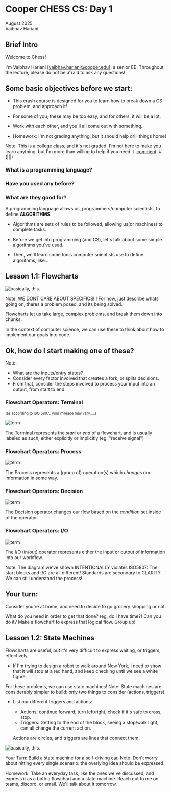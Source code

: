 [comment]: # (THEME = black)
[comment]: # (CODE_THEME = base16/zenburn)

# Cooper CHESS CS: Day 1
August 2025     
Vaibhav Hariani

[comment]: # (!!!)

## Brief Intro

Welcome to Chess! 

I'm Vaibhav Hariani [vaibhav.hariani@cooper.edu], a senior EE. 
Throughout the lecture, please do not be afraid to ask any questions!

[comment]: # (!!!)
## Some basic objectives before we start:

[comment]: # (!!!)

- This crash course is designed for you to learn how to break down a CS problem, and approach it!

- For some of you, these may be too easy, and for others, it will be a lot. 
- Work with each other, and you'll all come out with something.
- Homework: I'm not grading anything, but it should help drill things home! 

Note: This is a college class, and it's not graded. I'm not here to make you learn anything, but I'm more than willing to help if you need it. 
[comment]: # (|||)
### What is a programming language? 

### Have you used any before?

### What are they good for?

[comment]: # (|||)
A programming language allows us, programmers/computer scientists, to define __ALGORITHMS__.

[comment]: # (!!!)
- Algorithms are sets of rules to be followed, allowing us(or machines) to complete tasks. 

- Before we get into programming (and CS), let's talk about some simple algorithms you've used. 

- Then, we'll learn some tools computer scientists use to define algorithms, like...           

[comment]: # (|||)
## Lesson 1.1: Flowcharts
![basically, this.](media/xkdc.png)

Note:
WE DONT CARE ABOUT SPECIFICS!!!
For now, just describe whats going on, theres a problem posed, and its being solved.

[comment]: # (!!!)

Flowcharts let us take large, complex problems, and break them down into chunks.

In the context of computer science, we can use these to think about how to 
implement our goals into code.

[comment]: # (!!!)

## Ok, how do I start making one of these?
Note:
- What are the inputs/entry states?
- Consider every factor involved that creates a fork, or splits decisions.
- From that, consider the steps involved to process your input into an output, 
from start to end.

[comment]: # (|||)

### Flowchart Operators: Terminal

<div style="font-size: .8em;">
(as according to ISO 5807.. your mileage may vary.....)
</div>

![term](media/ops/term.svg)<!-- .element: style="height:20vh; image-rendering: crisp-edges;" -->

The Terminal represents the *start* or *end* of a flowchart, and is usually 
labeled as such, either explicitly or implicitly (eg. "receive signal")

[comment]: # (|||)

### Flowchart Operators: Process
![term](media/ops/proc.svg)<!-- .element: style="height:20vh; image-rendering: crisp-edges;" -->

The Process represents a (group of) operation(s) which *changes* our information 
in some way.

[comment]: # (|||)

### Flowchart Operators: Decision
![term](media/ops/dec.svg)<!-- .element: style="height:20vh; image-rendering: crisp-edges;" -->

The Decision operator changes our flow based on the *condition* set inside of 
the operator. 

[comment]: # (|||)

### Flowchart Operators: I/O
![term](media/ops/io.svg)<!-- .element: style="height:20vh; image-rendering: crisp-edges;" -->

The I/O (in/out) operator represents either the input or output of information 
into our workflow.

Note:
The diagram we've shown INTENTIONALLY violates ISO5807: The start blocks and I/O are all different!
Standards are secondary to CLARITY. We can still understand the process! 

[comment]: # (!!!)

## Your turn:
Consider you're at home, and need to decide to go grocery shopping or not. 

What do you need in order to get that done? (eg, do i have time?) Can you do it? 
Make a flowchart to express that logical flow. Group up!

[comment]: # (!!!)
## Lesson 1.2: State Machines

[comment]: # (|||)
Flowcharts are useful, but it's very difficult to express waiting, or triggers, effectively.
- If I'm trying to design a robot to walk around New York, I need to show that it will stop at a red hand, and keep checking until we see a white figure.  

[comment]: # (|||)
For these problems, we can use state machines! 
Note: State machines are considerably simpler to build: only two things to consider (actions, triggers).

[comment]: # (|||)
- List our different triggers and actions:
    - Actions: continue forward, turn left/right, check if it's safe to cross, stop.
    - Triggers: Getting to the end of the block, seeing a stop/walk light, can all change the current action.

    Actions are circles, and triggers are lines that connect them.

[comment]: # (|||)

![basically, this.](media/sm.png)

[comment]: # (!!!)
Your Turn: Build a state machine for a self-driving car. 
Note: Don't worry about hitting every single scenario: the overlying idea should be expressed. 


[comment]: # (!!!)
Homework: 
    Take an everyday task, like the ones we've discussed, and express it as a both a flowchart and a state machine. Reach out to me on teams, discord, or email. We'll talk about it tomorrow.
